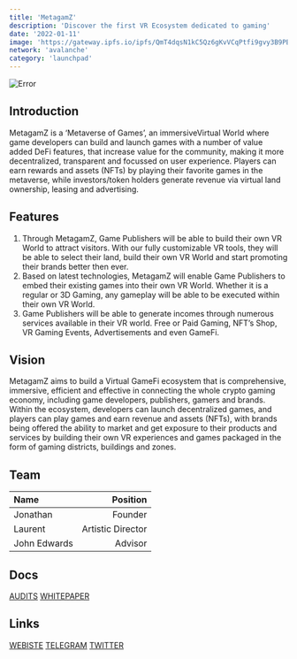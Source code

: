 ```yaml
---
title: 'MetagamZ'
description: 'Discover the first VR Ecosystem dedicated to gaming'
date: '2022-01-11'
image: 'https://gateway.ipfs.io/ipfs/QmT4dqsN1kC5Qz6gKvVCqPtfi9gvy3B9PBoJcKRQTkdke9'
network: 'avalanche'
category: 'launchpad'
---
```


![Error](https://gateway.ipfs.io/ipfs/QmWZGk3P9ptGYphPZKSbLQi1y5uwba5fYQF2e8pSecFN88)

## Introduction
MetagamZ is a ‘Metaverse of Games’, an immersiveVirtual World where game developers can build and launch games with a number of value added DeFi features, that increase value for the community, making it more decentralized, transparent and focussed on user experience. Players can earn rewards and assets (NFTs) by playing their favorite games in the metaverse, while investors/token holders generate revenue via virtual land ownership, leasing and advertising. 

## Features
1. Through MetagamZ, Game Publishers will be able to build their own VR World to attract visitors. With our fully customizable VR tools, they will be able to select their land, build their own VR World and start promoting their brands better then ever.
2. Based on latest technologies, MetagamZ will enable Game Publishers to embed their existing games into their own VR World. Whether it is a regular or 3D Gaming, any gameplay will be able to be executed within their own VR World.
3. Game Publishers will be able to generate incomes through numerous services available in their VR world.
Free or Paid Gaming, NFT’s Shop, VR Gaming Events, Advertisements and even GameFi.



## Vision
MetagamZ aims to build a Virtual GameFi ecosystem that is comprehensive, immersive, efficient and effective in connecting the whole crypto gaming
economy, including game developers, publishers, gamers and brands. Within the ecosystem, developers can launch decentralized games, and players can play games and earn revenue and assets (NFTs), with brands being offered the ability to market and get exposure to their products and services by building their own VR experiences and games packaged in the form of gaming districts, buildings and zones.

## Team

| Name  |  Position |
|:---|---:|
|Jonathan  | Founder |
|Laurent| Artistic Director |
|John Edwards | Advisor|

## Docs

[AUDITS](https://gateway.ipfs.io/ipfs/QmS1MFkVmpF5wZPvueNtyNTkyd9FE8jCEJpeVYvyvFygzW)
[WHITEPAPER](https://gateway.ipfs.io/ipfs/QmRJpv7BDQSGqyTpRsro7aTyRKU6QPXtpCRxEGDVkyHA5e)


## Links

[WEBISTE](https://www.metagamz.io/)
[TELEGRAM](https://t.me/metagamz1)
[TWITTER](https://twitter.com/Metagamz1)